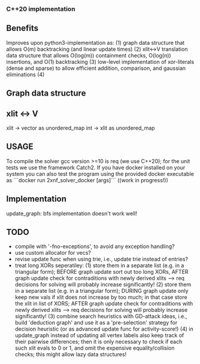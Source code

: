 ### C++20 implementation

## Benefits
Improves upon python3-implementation as:
(1) graph data structure that allows O(m) backtracking (and linear update times)
(2) xlit<->V translation data structure that allows O(log(m)) containment checks, O(log(n)) insertions, and O(1) backtracking
(3) low-level implementation of xor-literals (dense and sparse) to allow efficient addition, comparison, and gaussian eliminations
(4) 

## Graph data structure

## xlit <-> V
xlit -> vector<int> as unordered_map
int -> xlit as unordered_map



## USAGE
To compile the solver gcc version >=10 is req (we use C++20); for the unit tests we use the framework Catch2.
If you have docker installed on your system you can also test the program using the provided docker executable as
´´´docker run 2xnf_solver_docker [args]´´´
((work in progress!))



## Implementation

update_graph: bfs implementation doesn't work well!


## TODO
 - compile with '-fno-exceptions', to avoid any exception handling?
 - use custom allocator for vecs?
 - revise update func when using trie, i.e., update trie instead of entries?
 - treat long XORs seperatiley:
 (1) store them in a separate list (e.g. in a triangular form); BEFORE graph update sort out too long XORs, AFTER graph update check for contraditions with newly derived xlits --> req decisions for solving will probably increase significantly!
 (2) store them in a separate list (e.g. in a triangular form); DURING graph update only keep new vals if xlit does not increase by too much; in that case store the xlit in list of XORS; AFTER graph update check for contraditions with newly derived xlits --> req decisions for solving will probably increase significantly!
 (3) combine search heuristics with GD-attack ideas, i.e., build 'deduction graph' and use it as a 'pre-selection' strategy for decision heuristic (or as advanced update func for activity-score!)
 (4) in update_graph instead of updating all vertex labels also keep track of their pairwise differences; then it is only necessary to check if each such xlit evals to 0 or 1, and omit the expensive equality/collision checks; this might allow lazy data structures!

